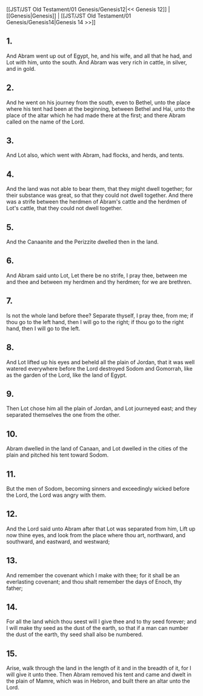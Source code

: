[[JST/JST Old Testament/01 Genesis/Genesis12|<< Genesis 12]] | [[Genesis|Genesis]] | [[JST/JST Old Testament/01 Genesis/Genesis14|Genesis 14 >>]]
## 1.
And Abram went up out of Egypt, he, and his wife, and all that he had, and Lot with him, unto the south. And Abram was very rich in cattle, in silver, and in gold.
## 2.
And he went on his journey from the south, even to Bethel, unto the place where his tent had been at the beginning, between Bethel and Hai, unto the place of the altar which he had made there at the first; and there Abram called on the name of the Lord.
## 3.
And Lot also, which went with Abram, had flocks, and herds, and tents.
## 4.
And the land was not able to bear them, that they might dwell together; for their substance was great, so that they could not dwell together. And there was a strife between the herdmen of Abram\'s cattle and the herdmen of Lot\'s cattle, that they could not dwell together.
## 5.
And the Canaanite and the Perizzite dwelled then in the land.
## 6.
And Abram said unto Lot, Let there be no strife, I pray thee, between me and thee and between my herdmen and thy herdmen; for we are brethren.
## 7.
Is not the whole land before thee? Separate thyself, I pray thee, from me; if thou go to the left hand, then I will go to the right; if thou go to the right hand, then I will go to the left.
## 8.
And Lot lifted up his eyes and beheld all the plain of Jordan, that it was well watered everywhere before the Lord destroyed Sodom and Gomorrah, like as the garden of the Lord, like the land of Egypt.
## 9.
Then Lot chose him all the plain of Jordan, and Lot journeyed east; and they separated themselves the one from the other.
## 10.
Abram dwelled in the land of Canaan, and Lot dwelled in the cities of the plain and pitched his tent toward Sodom.
## 11.
But the men of Sodom, becoming sinners and exceedingly wicked before the Lord, the Lord was angry with them.
## 12.
And the Lord said unto Abram after that Lot was separated from him, Lift up now thine eyes, and look from the place where thou art, northward, and southward, and eastward, and westward;
## 13.
And remember the covenant which I make with thee; for it shall be an everlasting covenant; and thou shalt remember the days of Enoch, thy father;
## 14.
For all the land which thou seest will I give thee and to thy seed forever; and I will make thy seed as the dust of the earth, so that if a man can number the dust of the earth, thy seed shall also be numbered.
## 15.
Arise, walk through the land in the length of it and in the breadth of it, for I will give it unto thee. Then Abram removed his tent and came and dwelt in the plain of Mamre, which was in Hebron, and built there an altar unto the Lord.

